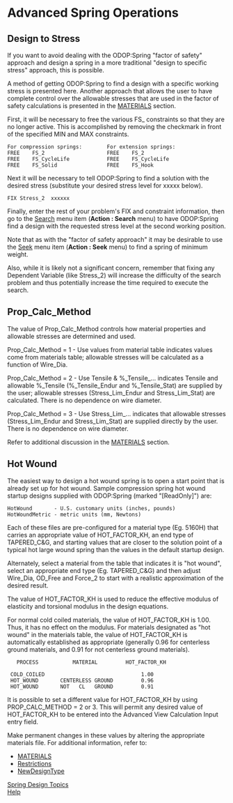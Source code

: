 # Advanced Spring Operations

## Design to Stress   
 If you want to avoid dealing with the ODOP:Spring "factor of safety" approach
 and design a spring in a more traditional "design to specific stress"
 approach, this is possible.

 A method of getting ODOP:Spring to find a design with a specific working
 stress is presented here.  Another approach that allows the user to have
 complete control over the allowable stresses that are used in the factor of
 safety calculations is presented in the [MATERIALS](materials.html) section.

 First, it will be necessary to free the various FS_ constraints so that
 they are no longer active.
 This is accomplished by removing the checkmark in front of the specified
 MIN and MAX constraints.

    For compression springs:        For extension springs:
    FREE    FS_2                    FREE    FS_2
    FREE    FS_CycleLife            FREE    FS_CycleLife
    FREE    FS_Solid                FREE    FS_Hook

 Next it will be necessary to tell ODOP:Spring to find a solution with the
 desired stress   (substitute your desired stress level for xxxxx below).

    FIX Stress_2  xxxxxx

 Finally, enter the rest of your problem's FIX and constraint information,
 then go to the [Search](/docs/Help/search.html) menu item (**Action : Search** menu) to have 
 ODOP:Spring find a design with the  requested stress level at the second 
 working position.

 Note that as with the "factor of safety approach" it may be desirable to
 use the [Seek](/docs/Help/seek.html) menu item (**Action : Seek** menu) to find a 
 spring of minimum weight.

 Also, while it is likely not a significant concern, 
 remember that fixing any Dependent Variable (like Stress\_2) will
 increase the difficulty of the search problem and thus potentially increase 
 the time required to execute the search.


## Prop_Calc_Method   
 The value of Prop\_Calc\_Method controls how material properties and
 allowable stresses are determined and used.

 Prop\_Calc\_Method = 1 - Use values from material table 
 indicates values come from materials table; 
 allowable stresses will be calculated as a function of Wire_Dia.

 Prop\_Calc\_Method = 2 - Use Tensile & %\_Tensile_... 
 indicates Tensile and allowable %\_Tensile
 (%\_Tensile\_Endur and %\_Tensile\_Stat) 
 are supplied by the user; 
 allowable stresses (Stress\_Lim\_Endur and Stress\_Lim\_Stat) are calculated. 
 There is no dependence on wire diameter.

 Prop\_Calc\_Method = 3 - Use Stress\_Lim_... 
 indicates that allowable stresses 
 (Stress\_Lim\_Endur and Stress\_Lim\_Stat) 
 are supplied directly by the user.
 There is no dependence on wire diameter.

 Refer to additional discussion in the [MATERIALS](materials.html) section.
 
## Hot Wound   
 The easiest way to design a hot wound spring is to open a start point
 that is already set up for hot wound. 
 Sample compression spring hot wound startup designs supplied with ODOP:Spring 
 (marked "[ReadOnly]") are:   

    HotWound       - U.S. customary units (inches, pounds) 
    HotWoundMetric - metric units (mm, Newtons)

 Each of these files are pre-configured for a material type (Eg.  5160H)
 that carries an appropriate value of HOT\_FACTOR_KH, an end type of
 TAPERED_C&G, and starting values that are closer to the solution point of a
 typical hot large wound spring than the values in the default startup design.

 Alternately, select a material from the table that indicates it is "hot wound", 
 select an appropriate end type (Eg.  TAPERED\_C&G) 
 and then adjust Wire\_Dia, OD\_Free and Force\_2 to start
 with a realistic approximation of the desired result.

 The value of HOT\_FACTOR\_KH is used to reduce the effective modulus of
 elasticity and torsional modulus in the design equations.

 For normal cold coiled materials, the value of HOT\_FACTOR\_KH is 1.00.
 Thus, it has no effect on the modulus.  For materials designated as
 "hot wound" in the materials table, the value of HOT\_FACTOR\_KH is
 automatically established as appropriate (generally 0.96 for centerless
 ground materials, and 0.91 for not centerless ground materials).

       PROCESS           MATERIAL         HOT_FACTOR_KH
    
     COLD_COILED                               1.00
     HOT_WOUND       CENTERLESS GROUND         0.96
     HOT_WOUND       NOT   CL   GROUND         0.91

 It is possible to set a different value for HOT\_FACTOR\_KH by 
 using PROP\_CALC\_METHOD = 2 or 3. 
 This will permit any desired
 value of HOT\_FACTOR\_KH to be entered into the Advanced View 
 Calculation Input entry field.

 Make permanent changes in these values by altering the appropriate
 materials file. 
 For additional information, refer to:
* [MATERIALS](materials.html)   
* [Restrictions](/docs/About/Legal/Restrictions.html)   
* [NewDesignType](/docs/procedures/NewDesignType.html)   
 

[Spring Design Topics](/docs/Help/SpringDesign/)   
[Help](/docs/Help)   

<!---
Depending on Eclipse version or Markdown interpreter, a multi-line comment must be the last thing in the file.
Older Eclipse MD Preview suppresses display of everything after the comment header.

This entry is a work in progress.   

Material that is more detailed than appropriate
for the Spring Overview section should go here.
Some material from other sections including Spring Overview (Cycle Life) and 
perhaps including metric will be moved here.
Information regarding the standard size tables and 
stock spring catalog tables can go here.
-->

